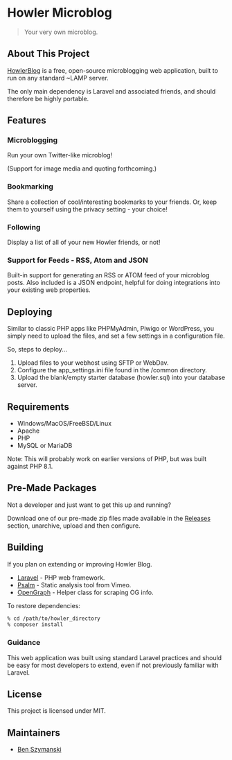 #  Howler Microblog

> Your very own microblog.

## About This Project

[HowlerBlog](https://howlerblow.com) is a free, open-source
microblogging web application, built to run on any standard
~LAMP server.

The only main dependency is Laravel and associated friends,
and should therefore be highly portable.

## Features

### Microblogging

Run your own Twitter-like microblog!

(Support for image media and quoting forthcoming.)

### Bookmarking

Share a collection of cool/interesting bookmarks to
your friends. Or, keep them to yourself using the
privacy setting - your choice!

### Following

Display a list of all of your new Howler friends, or not!

### Support for Feeds - RSS, Atom and JSON

Built-in support for generating an RSS or ATOM feed of your
microblog posts. Also included is a JSON endpoint, helpful
for doing integrations into your existing web properties.

## Deploying

Similar to classic PHP apps like PHPMyAdmin, Piwigo or WordPress,
you simply need to upload the files, and set a few settings in
a configuration file.

So, steps to deploy...

1) Upload files to your webhost using SFTP or WebDav.
2) Configure the app_settings.ini file found in the /common directory.
3) Upload the blank/empty starter database (howler.sql) into your database server.

## Requirements

* Windows/MacOS/FreeBSD/Linux
* Apache
* PHP
* MySQL or MariaDB

Note: This will probably work on earlier versions of PHP,
but was built against PHP 8.1.

## Pre-Made Packages

Not a developer and just want to get this up and running?

Download one of our pre-made zip files made available in the
[Releases](https://github.com/bszyman/howler-blog/releases) section,
unarchive, upload and then configure.

## Building

If you plan on extending or improving Howler Blog.

* [Laravel](https://laravel.com/) - PHP web framework.
* [Psalm](https://psalm.dev/) - Static analysis tool from Vimeo.
* [OpenGraph](https://github.com/scottmac/opengraph) - Helper class for scraping OG info.

To restore dependencies:

```bash 
% cd /path/to/howler_directory
% composer install
```

### Guidance

This web application was built using standard Laravel practices
and should be easy for most developers to extend, even if not
previously familiar with Laravel.

## License

This project is licensed under MIT.

## Maintainers

* [Ben Szymanski](https://bszyman.com)
